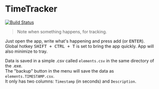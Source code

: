 # TimeTracker
[![Build Status](https://travis-ci.org/mkody/TimeTracker.svg?branch=master)](https://travis-ci.org/mkody/TimeTracker)

> Note when something happens, for tracking.

Just open the app, write what's happening and press add (or <kbd>ENTER</kbd>).  
Global hotkey <kbd>SHIFT + CTRL + T</kbd> is set to bring the app quickly. App will also minimize to tray.

Data is saved in a simple .csv called `elements.csv` in the same directory of the .exe.  
The "backup" button in the menu will save the data as `elements.TIMESTAMP.csv`.  
It only has two columns: `Timestamp` (in seconds) and `Description`.
